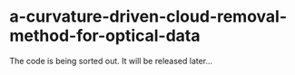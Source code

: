 # a-curvature-driven-cloud-removal-method-for-optical-data
The code is being sorted out. It will be released later...
